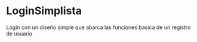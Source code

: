 # LoginSimplista
Login con un diseño simple que abarca las funciones basica de un registro de usuario
